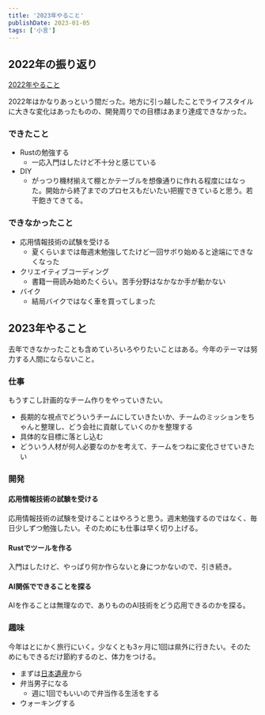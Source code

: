 ```yaml
---
title: '2023年やること'
publishDate: 2023-01-05
tags: ['小言']
---
```


## 2022年の振り返り

[2022年やること](/blog/2022年やること/)

2022年はかなりあっという間だった。地方に引っ越したことでライフスタイルに大きな変化はあったものの、開発周りでの目標はあまり達成できなかった。

### できたこと

*   Rustの勉強する
    *   一応入門はしたけど不十分と感じている
*   DIY
    *   がっつり機材揃えて棚とかテーブルを想像通りに作れる程度にはなった。開始から終了までのプロセスもだいたい把握できていると思う。若干飽きてきてる。

### できなかったこと

*   応用情報技術の試験を受ける
    *   夏くらいまでは毎週末勉強してたけど一回サボり始めると途端にできなくなった
*   クリエイティブコーディング
    *   書籍一冊読み始めたくらい。苦手分野はなかなか手が動かない
*   バイク
    *   結局バイクではなく車を買ってしまった

## 2023年やること

去年できなかったことも含めていろいろやりたいことはある。今年のテーマは努力する人間にならないこと。

### 仕事

もうすこし計画的なチーム作りをやっていきたい。

*   長期的な視点でどういうチームにしていきたいか、チームのミッションをちゃんと整理し、どう会社に貢献していくのかを整理する
*   具体的な目標に落とし込む
*   どういう人材が何人必要なのかを考えて、チームをつねに変化させていきたい

### 開発

#### 応用情報技術の試験を受ける

応用情報技術の試験を受けることはやろうと思う。週末勉強するのではなく、毎日少しずつ勉強したい。そのためにも仕事は早く切り上げる。

#### Rustでツールを作る

入門はしたけど、やっぱり何か作らないと身につかないので、引き続き。

#### AI関係でできることを探る

AIを作ることは無理なので、ありもののAI技術をどう応用できるのかを探る。

### 趣味

今年はとにかく旅行にいく。少なくとも3ヶ月に1回は県外に行きたい。そのためにもできるだけ節約するのと、体力をつける。

*   まずは[日本遺産](https://japan-heritage.bunka.go.jp/ja/)から
*   弁当男子になる
    *   週に1回でもいいので弁当作る生活をする
*   ウォーキングする
